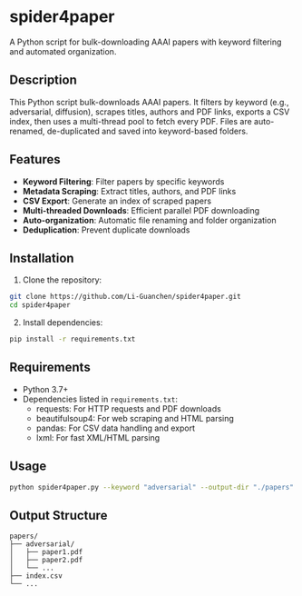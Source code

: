 # spider4paper

A Python script for bulk-downloading AAAI papers with keyword filtering and automated organization.

## Description

This Python script bulk-downloads AAAI papers. It filters by keyword (e.g., adversarial, diffusion), scrapes titles, authors and PDF links, exports a CSV index, then uses a multi-thread pool to fetch every PDF. Files are auto-renamed, de-duplicated and saved into keyword-based folders.

## Features

- **Keyword Filtering**: Filter papers by specific keywords
- **Metadata Scraping**: Extract titles, authors, and PDF links
- **CSV Export**: Generate an index of scraped papers
- **Multi-threaded Downloads**: Efficient parallel PDF downloading
- **Auto-organization**: Automatic file renaming and folder organization
- **Deduplication**: Prevent duplicate downloads

## Installation

1. Clone the repository:
```bash
git clone https://github.com/Li-Guanchen/spider4paper.git
cd spider4paper
```

2. Install dependencies:
```bash
pip install -r requirements.txt
```

## Requirements

- Python 3.7+
- Dependencies listed in `requirements.txt`:
  - requests: For HTTP requests and PDF downloads
  - beautifulsoup4: For web scraping and HTML parsing
  - pandas: For CSV data handling and export
  - lxml: For fast XML/HTML parsing

## Usage

```bash
python spider4paper.py --keyword "adversarial" --output-dir "./papers"
```

## Output Structure

```
papers/
├── adversarial/
│   ├── paper1.pdf
│   ├── paper2.pdf
│   └── ...
├── index.csv
└── ...
```
